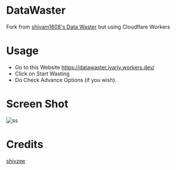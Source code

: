 # DataWaster
Fork from [shivam1608's Data Waster](https://github.com/shivam1608/DataWaster) but using Cloudflare Workers

# Usage 
- Go to this Website https://datawaster.iyariv.workers.dev/
-  Click on Start Wasting
-  Do Check Advance Options (if you wish).

# Screen Shot
![ss](https://i.ibb.co/3s6778x/Screenshot-2021-07-24-112952.png)

# Credits
[shivzee](https://github.com/shivam1608)
